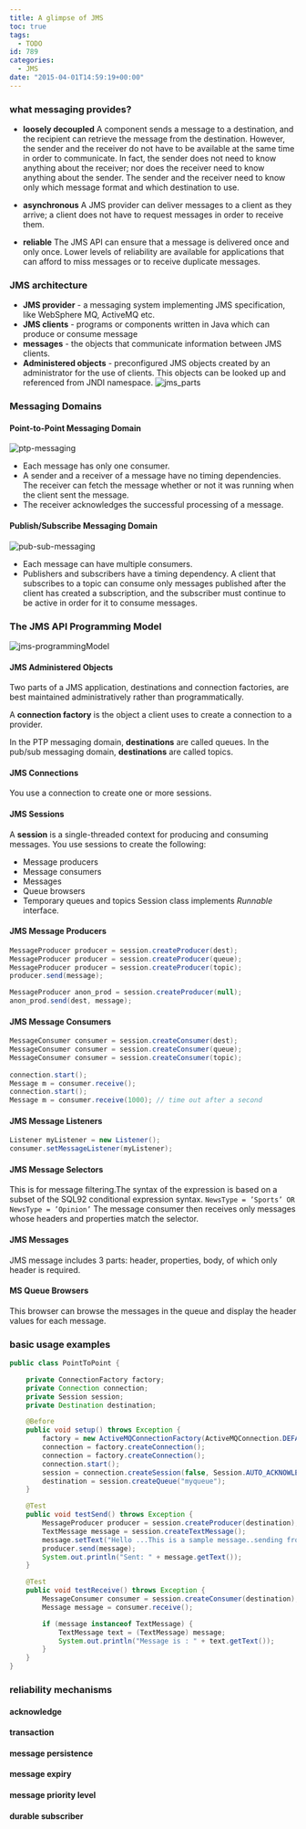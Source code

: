 ```yaml
---
title: A glimpse of JMS
toc: true
tags:
  - TODO
id: 789
categories:
  - JMS
date: "2015-04-01T14:59:19+00:00"
---
```


### what messaging provides?

*   **loosely decoupled**
A component sends a message to a destination, and the recipient can retrieve the message from the destination. However, the sender and the receiver do not have to be available at the same time in order to communicate. In fact, the sender does not need to know anything about the receiver; nor does the receiver need to know anything about the sender. The sender and the receiver need to know only which message format and which destination to use.

*   **asynchronous**
A JMS provider can deliver messages to a client as they arrive; a client does not have to request messages in order to receive them.

*   **reliable**
The JMS API can ensure that a message is delivered once and only once. Lower levels of reliability are available for applications that can afford to miss messages or to receive duplicate messages.

### JMS architecture

*   **JMS provider** - a messaging system implementing JMS specification, like WebSphere MQ, ActiveMQ etc.
*   **JMS clients** - programs or components written in Java which can produce or consume message
*   **messages** - the objects that communicate information between JMS clients.
*   **Administered objects** - preconfigured JMS objects created by an administrator for the use of clients. This objects can be looked up and referenced from JNDI namespace.
![jms\_parts](/media/jms_parts.png)

### Messaging Domains

#### Point-to-Point Messaging Domain

![ptp-messaging](/media/ptp-messaging.png)

* Each message has only one consumer.
* A sender and a receiver of a message have no timing dependencies. The receiver can fetch the message whether or not it was running when the client sent the message.
* The receiver acknowledges the successful processing of a message.

#### Publish/Subscribe Messaging Domain

![pub-sub-messaging](/media/pub-sub-messaging.png)

* Each message can have multiple consumers.
* Publishers and subscribers have a timing dependency. A client that subscribes to a topic can consume only messages published after the client has created a subscription, and the subscriber must continue to be active in order for it to consume messages.

### The JMS API Programming Model

![jms-programmingModel](/media/jms-programmingModel.gif)

#### JMS Administered Objects

Two parts of a JMS application, destinations and connection factories, are best maintained administratively rather than programmatically.

A **connection factory** is the object a client uses to create a connection to a provider.

In the PTP messaging domain, **destinations** are called queues. In the pub/sub messaging domain, **destinations** are called topics.

#### JMS Connections

You use a connection to create one or more sessions.

#### JMS Sessions

A **session** is a single-threaded context for producing and consuming messages. You use sessions to create the following:

*   Message producers
*   Message consumers
*   Messages
*   Queue browsers
*   Temporary queues and topics
Session class implements _Runnable_ interface.

#### JMS Message Producers

```java
MessageProducer producer = session.createProducer(dest);
MessageProducer producer = session.createProducer(queue);
MessageProducer producer = session.createProducer(topic);
producer.send(message);

MessageProducer anon_prod = session.createProducer(null);
anon_prod.send(dest, message);
```


#### JMS Message Consumers

```java
MessageConsumer consumer = session.createConsumer(dest);
MessageConsumer consumer = session.createConsumer(queue);
MessageConsumer consumer = session.createConsumer(topic);
 
connection.start();
Message m = consumer.receive();
connection.start();
Message m = consumer.receive(1000); // time out after a second
```


#### JMS Message Listeners

```java
Listener myListener = new Listener();
consumer.setMessageListener(myListener);
```


#### JMS Message Selectors

This is for message filtering.The syntax of the expression is based on a subset of the SQL92 conditional expression syntax.
`NewsType = ’Sports’ OR NewsType = ’Opinion’`
The message consumer then receives only messages whose headers and properties match the selector.

#### JMS Messages

JMS message includes 3 parts: header, properties, body, of which only header is required.

#### MS Queue Browsers

This browser can browse the messages in the queue and display the header values for each message.

### basic usage examples


```java
public class PointToPoint {

    private ConnectionFactory factory;
    private Connection connection;
    private Session session;
    private Destination destination;

    @Before
    public void setup() throws Exception {
        factory = new ActiveMQConnectionFactory(ActiveMQConnection.DEFAULT_BROKER_URL);
        connection = factory.createConnection();
        connection = factory.createConnection();
        connection.start();
        session = connection.createSession(false, Session.AUTO_ACKNOWLEDGE);
        destination = session.createQueue("myqueue");
    }

    @Test
    public void testSend() throws Exception {
        MessageProducer producer = session.createProducer(destination);
        TextMessage message = session.createTextMessage();
        message.setText("Hello ...This is a sample message..sending from FirstClient");
        producer.send(message);
        System.out.println("Sent: " + message.getText());
    }

    @Test
    public void testReceive() throws Exception {
        MessageConsumer consumer = session.createConsumer(destination);
        Message message = consumer.receive();

        if (message instanceof TextMessage) {
            TextMessage text = (TextMessage) message;
            System.out.println("Message is : " + text.getText());
        }
    }
}
```


### reliability mechanisms

#### acknowledge

#### transaction

#### message persistence

#### message expiry

#### message priority level

#### durable subscriber



